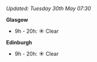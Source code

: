 *Updated: Tuesday 30th May 07:30*

**Glasgow**

* 9h - 20h: :sunny: Clear

**Edinburgh**

* 9h - 20h: :sunny: Clear
